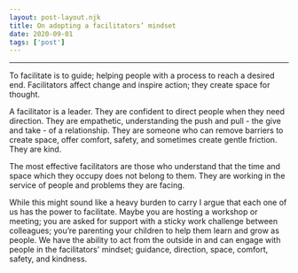 ```yaml
---
layout: post-layout.njk 
title: On adopting a facilitators’ mindset
date: 2020-09-01
tags: ['post']
---
```


*****

<!-- Excerpt Start -->
To facilitate is to guide; helping people with a process to reach a desired end. Facilitators affect change and inspire action; they create space for thought.<!-- Excerpt End -->

A facilitator is a leader. They are confident to direct people when they need direction. They are empathetic, understanding the push and pull - the give and take - of a relationship. They are someone who can remove barriers to create space, offer comfort, safety, and sometimes create gentle friction. They are kind.

The most effective facilitators are those who understand that the time and space which they occupy does not belong to them. They are working in the service of people and problems they are facing.

While this might sound like a heavy burden to carry I argue that each one of us has the power to facilitate. Maybe you are hosting a workshop or meeting; you are asked for support with a sticky work challenge between colleagues; you’re parenting your children to help them learn and grow as people. We have the ability to act from the outside in and can engage with people in the facilitators' mindset; guidance, direction, space, comfort, safety, and kindness.